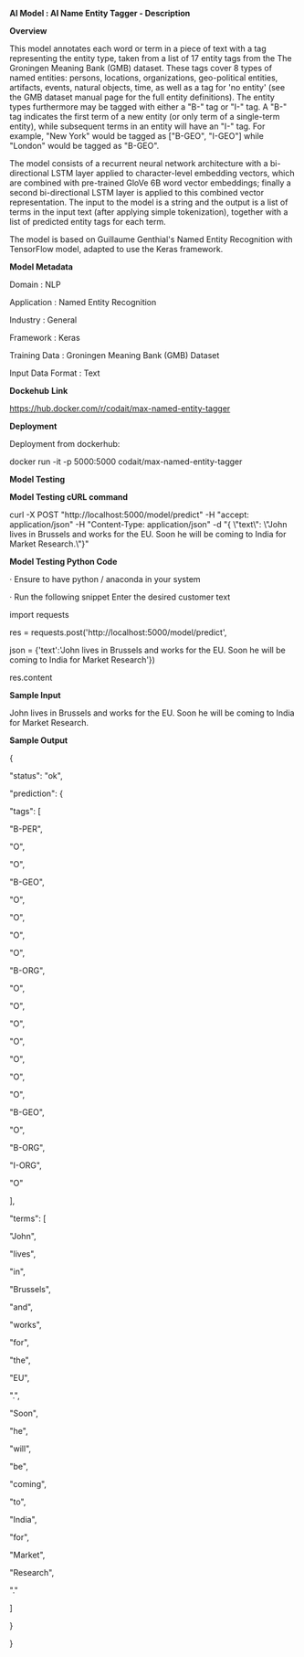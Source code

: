 
**AI Model : AI Name Entity Tagger - Description**

**Overview**

This model annotates each word or term in a piece of text with a tag representing the entity type, taken from a list of 17 entity tags from the The Groningen Meaning Bank (GMB) dataset. These tags cover 8 types of named entities: persons, locations, organizations, geo-political entities, artifacts, events, natural objects, time, as well as a tag for 'no entity' (see the GMB dataset manual page for the full entity definitions). The entity types furthermore may be tagged with either a "B-" tag or "I-" tag. A "B-" tag indicates the first term of a new entity (or only term of a single-term entity), while subsequent terms in an entity will have an "I-" tag. For example, "New York" would be tagged as \["B-GEO", "I-GEO"\] while "London" would be tagged as "B-GEO".

The model consists of a recurrent neural network architecture with a bi-directional LSTM layer applied to character-level embedding vectors, which are combined with pre-trained GloVe 6B word vector embeddings; finally a second bi-directional LSTM layer is applied to this combined vector representation. The input to the model is a string and the output is a list of terms in the input text (after applying simple tokenization), together with a list of predicted entity tags for each term.

The model is based on Guillaume Genthial's Named Entity Recognition with TensorFlow model, adapted to use the Keras framework.

**Model Metadata**

Domain : NLP

Application : Named Entity Recognition

Industry : General

Framework : Keras

Training Data : Groningen Meaning Bank (GMB) Dataset

Input Data Format : Text

**Dockehub** **Link**

https://hub.docker.com/r/codait/max-named-entity-tagger

**Deployment**

Deployment from dockerhub:

docker run -it -p 5000:5000 codait/max-named-entity-tagger

**Model Testing**

**Model Testing cURL command**

curl -X POST "http://localhost:5000/model/predict" -H "accept: application/json" -H "Content-Type: application/json" -d "{ \\"text\\": \\"John lives in Brussels and works for the EU. Soon he will be coming to India for Market Research.\\"}"

**Model Testing Python Code**

· Ensure to have python / anaconda in your system

· Run the following snippet Enter the desired customer text

import requests

res = requests.post('http://localhost:5000/model/predict',

 json = {'text':'John lives in Brussels and works for the EU. Soon he will be coming to India for Market Research'})

res.content  
  

**Sample Input**

John lives in Brussels and works for the EU. Soon he will be coming to India for Market Research.

**Sample Output**

{

 "status": "ok",

 "prediction": {

 "tags": \[

 "B-PER",

 "O",

 "O",

 "B-GEO",

 "O",

 "O",

 "O",

 "O",

 "B-ORG",

 "O",

 "O",

 "O",

 "O",

 "O",

 "O",

 "O",

 "B-GEO",

 "O",

 "B-ORG",

 "I-ORG",

 "O"

 \],

 "terms": \[

 "John",

 "lives",

 "in",

 "Brussels",

 "and",

 "works",

 "for",

 "the",

 "EU",

 ".",

 "Soon",

 "he",

 "will",

 "be",

 "coming",

 "to",

 "India",

 "for",

 "Market",

 "Research",

 "."

 \]

 }

}
